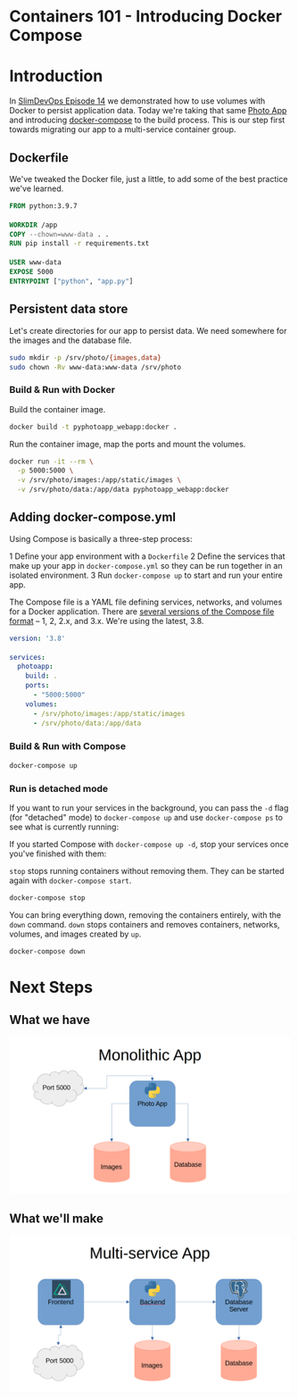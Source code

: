 # Containers 101 - Introducing Docker Compose

# Introduction

In [SlimDevOps Episode 14](https://www.youtube.com/watch?v=7oIb3NGXqps) we
demonstrated how to use volumes with Docker to persist application data. Today
we're taking that same [Photo App](./pyphotoapp/) and introducing [docker-compose](https://docs.docker.com/compose/)
to the build process. This is our step first towards migrating our app to a
multi-service container group.

## Dockerfile

We've tweaked the Docker file, just a little, to add some of the best practice
we've learned.

```Dockerfile
FROM python:3.9.7

WORKDIR /app
COPY --chown=www-data . .
RUN pip install -r requirements.txt

USER www-data
EXPOSE 5000
ENTRYPOINT ["python", "app.py"]
```

## Persistent data store

Let's create directories for our app to persist data. We need somewhere for the
images and the database file.

```bash
sudo mkdir -p /srv/photo/{images,data}
sudo chown -Rv www-data:www-data /srv/photo
```

### Build & Run with Docker

Build the container image.

```bash
docker build -t pyphotoapp_webapp:docker .
```

Run the container image, map the ports and mount the volumes.

```bash
docker run -it --rm \
  -p 5000:5000 \
  -v /srv/photo/images:/app/static/images \
  -v /srv/photo/data:/app/data pyphotoapp_webapp:docker
```

## Adding docker-compose.yml

Using Compose is basically a three-step process:

  1 Define your app environment with a `Dockerfile`
  2 Define the services that make up your app in `docker-compose.yml` so they can be run together in an isolated environment.
  3 Run `docker-compose up` to start and run your entire app.

The Compose file is a YAML file defining services, networks, and volumes for a
Docker application. There are [several versions of the Compose file format](https://docs.docker.com/compose/compose-file/compose-versioning/) – 1, 2, 2.x, and 3.x. We're using the latest, 3.8.

```yaml
version: '3.8'

services:
  photoapp:
    build: .
    ports:
      - "5000:5000"
    volumes:
      - /srv/photo/images:/app/static/images
      - /srv/photo/data:/app/data
```

### Build & Run with Compose

```bash
docker-compose up
```

### Run is detached mode

If you want to run your services in the background, you can pass the `-d` flag
(for "detached" mode) to `docker-compose up` and use `docker-compose ps` to see
what is currently running:

If you started Compose with `docker-compose up -d`, stop your services once
you've finished with them:

`stop` stops running containers without removing them. They can be started again
with `docker-compose start`.

```bash
docker-compose stop
```

You can bring everything down, removing the containers entirely, with the `down`
command. `down` stops containers and removes containers, networks, volumes, and
images created by `up`.

```bash
docker-compose down
```

# Next Steps

## What we have

![Monolithic App](monolithic-app.png "Monolithic App")

## What we'll make

![Multi-service App](multiservice-app.png "Multi-service app")

